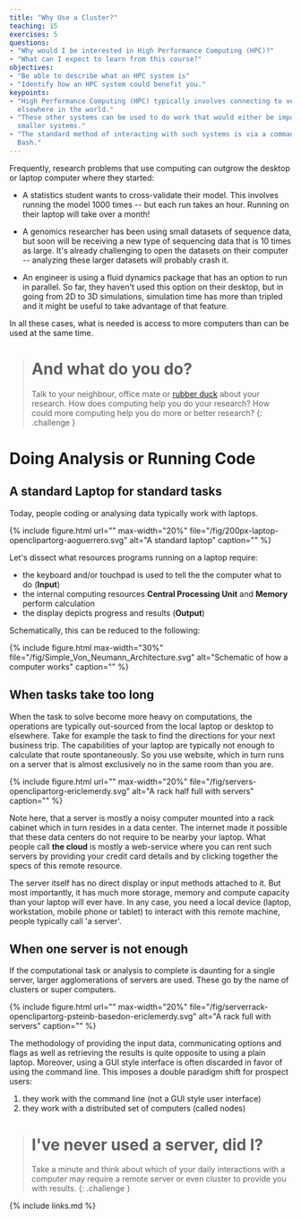 ```yaml
---
title: "Why Use a Cluster?"
teaching: 15
exercises: 5
questions:
- "Why would I be interested in High Performance Computing (HPC)?"
- "What can I expect to learn from this course?"
objectives:
- "Be able to describe what an HPC system is"
- "Identify how an HPC system could benefit you."  
keypoints:
- "High Performance Computing (HPC) typically involves connecting to very large computing systems
  elsewhere in the world."
- "These other systems can be used to do work that would either be impossible or much slower or
  smaller systems."
- "The standard method of interacting with such systems is via a command line interface called
  Bash."
---
```


Frequently, research problems that use computing can outgrow the desktop or laptop computer where
they started:

* A statistics student wants to cross-validate their model. This involves running the model 1000
  times -- but each run takes an hour. Running on their laptop will take over a month!

* A genomics researcher has been using small datasets of sequence data, but soon will be receiving a
  new type of sequencing data that is 10 times as large. It's already challenging to open the
  datasets on their computer -- analyzing these larger datasets will probably crash it.

* An engineer is using a fluid dynamics package that has an option to run in parallel. So far, they
  haven't used this option on their desktop, but in going from 2D to 3D simulations, simulation time
  has more than tripled and it might be useful to take advantage of that feature.

In all these cases, what is needed is access to more computers than can be used at the same time.

> # And what do you do?
> 
> Talk to your neighbour, office mate or [rubber duck](https://rubberduckdebugging.com/) about your research. How does computing help you do your research? 
> How could more computing help you do more or better research?
{: .challenge }


# Doing Analysis or Running Code

## A standard Laptop for standard tasks

Today, people coding or analysing data typically work with laptops.
 
{% include figure.html url="" max-width="20%" file="/fig/200px-laptop-openclipartorg-aoguerrero.svg" alt="A standard laptop"
caption="" %}

Let's dissect what resources programs running on a laptop require:
- the keyboard and/or touchpad is used to tell the the computer what to do (**Input**)
- the internal computing resources **Central Processing Unit** and **Memory** perform calculation
- the display depicts progress and results (**Output**)

Schematically, this can be reduced to the following:

{% include figure.html max-width="30%" file="/fig/Simple_Von_Neumann_Architecture.svg" alt="Schematic of how a computer works"
caption="" %}


## When tasks take too long

When the task to solve become more heavy on computations, the operations are typically out-sourced from the local laptop or desktop to elsewhere. Take for example the task to find the directions for your next business trip. The capabilities of your laptop are typically not enough to calculate that route spontaneously. So you use website, which in turn runs on a server that is almost exclusively no in the same room than you are.

{% include figure.html url="" max-width="20%" file="/fig/servers-openclipartorg-ericlemerdy.svg" alt="A rack half full with servers"
caption="" %}

Note here, that a server is mostly a noisy computer mounted into a rack cabinet which in turn resides in a data center. The internet made it possible that these data centers do not require to be nearby your laptop. 
What people call **the cloud** is mostly a web-service where you can rent such servers by providing your credit card details and by clicking together the specs of this remote resource.

The server itself has no direct display or input methods attached to it. But most importantly, it has much more storage, memory and compute capacity than your laptop will ever have. In any case, you need a local device (laptop, workstation, mobile phone or tablet) to interact with this remote machine, people typically call 'a server'. 

## When one server is not enough

If the computational task or analysis to complete is daunting for a single server, larger agglomerations of servers are used. These go by the name of clusters or super computers.

{% include figure.html url="" max-width="20%" file="/fig/serverrack-openclipartorg-psteinb-basedon-ericlemerdy.svg" alt="A rack full with servers"
caption="" %}

The methodology of providing the input data, communicating options and flags as well as retrieving the results is quite opposite to using a plain laptop. Moreover, using a GUI style interface is often discarded in favor of using the command line. This imposes a double paradigm shift for prospect users:

1. they work with the command line (not a GUI style user interface)
2. they work with a distributed set of computers (called nodes)

> # I've never used a server, did I?
> 
> Take a minute and think about which of your daily interactions with a computer may require a remote server or even cluster to provide you with results. 
{: .challenge }

{% include links.md %}
